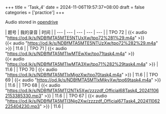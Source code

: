 +++
title = 'Task_4'
date = 2024-11-06T19:57:37+08:00
draft = false
categories = ['practice']
+++

Audio stored in [opendrive](https://www.opendrive.com/files/NDBfODA3OTg3MF9XSjd4dQ)

| 题号 | 我的录音 | 时间 | 
| --- | --- | --- | --- | --- |
| TPO 72 | {{< audio "https://od.lk/s/NDBfMTA5MTE5NTUxXw/tpo72%281%29.m4a" >}}<br>{{< audio "https://od.lk/s/NDBfMTA5MTE5NTUzXw/tpo72%282%29.m4a" >}} | 11.6 |
| TPO 71 | {{< audio "https://od.lk/s/NDBfMTA5MTIwMTEwXw/tpo71task4.m4a" >}}<br>{{< audio "https://od.lk/s/NDBfMTA5MTIwMTA3Xw/tpo71%282%29task4.m4a" >}} | 11.6 |
| TPO 70 | {{< audio "https://od.lk/s/NDBfMTA5MTIxMjgzXw/tpo70task4.m4a" >}} | 11.6 |
| TPO 69 | {{< audio "https://od.lk/s/NDBfMTA5MTIxMjkyXw/tpo69task4.m4a" >}} | 11.6 |
| TPO 68 | {{< audio "https://od.lk/s/NDBfMTA5MTI2NTk5Xw/zzzzdf_Official68Task4_202411062153385330.mp3" >}} | 11.6 |
| TPO 67 | {{< audio "https://od.lk/s/NDBfMTA5MTI3Njg2Xw/zzzzdf_Official67Task4_202411062225404230.mp3" >}} | 11.6 |
